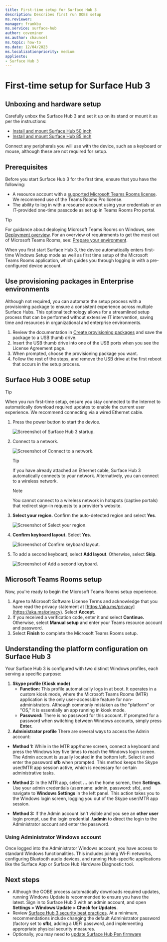 ```yaml
---
title: First-time setup for Surface Hub 3
description: Describes first run OOBE setup
ms.reviewer: 
manager: frankbu
ms.service: surface-hub
author: coveminer
ms.author: chauncel
ms.topic: how-to
ms.date: 12/04/2023
ms.localizationpriority: medium
appliesto:
- Surface Hub 3
---
```

# First-time setup for Surface Hub 3

## Unboxing and hardware setup

Carefully unbox the Surface Hub 3 and set it up on its stand or mount it as per the instructions:

- [Install and mount Surface Hub 50 inch](surface-hub-install-mount.md)
- [Install and mount Surface Hub 85 inch](surface-hub-3-85-install-mount.md)

Connect any peripherals you will use with the device, such as a keyboard or mouse, although these are not required for setup.

## Prerequisites

Before you start Surface Hub 3 for the first time, ensure that you have the following:

- A resource account with a [supported Microsoft Teams Rooms license](/microsoftteams/rooms/rooms-licensing). We recommend use of the Teams Rooms Pro license. 
- The ability to log in with a resource account using your credentials or an IT-provided one-time passcode as set up in Teams Rooms Pro portal. 

> [!TIP]
> For guidance about deploying Microsoft Teams Rooms on Windows, see: [Deployment overview](/microsoftteams/rooms/rooms-deploy). For an overview of requirements to get the most out of Microsoft Teams Rooms, see: [Prepare your environment](/microsoftteams/rooms/rooms-prep). 

When you first start Surface Hub 3, the device automatically enters first-time Windows Setup mode as well as first time setup of the Microsoft Teams Rooms application, which guides you through logging in with a pre-configured device account. 

## Use provisioning packages in Enterprise environments

Although not required, you can automate the setup process with a provisioning package to ensure a consistent experience across multiple Surface Hubs. This optional technology allows for a streamlined setup process that can be performed without extensive IT intervention, saving time and resources in organizational and enterprise environments.

1. Review the documentation in [Create provisioning packages](provisioning-packages-for-surface-hub.md) and save the package to a USB thumb drive.
2. Insert the USB thumb drive into one of the USB ports when you see the License Agreement page.
3. When prompted, choose the provisioning package you want.
4. Follow the rest of the steps, and remove the USB drive at the first reboot that occurs in the setup process.

## Surface Hub 3 OOBE setup

> [!TIP]
> When you run first-time setup, ensure you stay connected to the Internet to automatically download required updates to enable the current user experience. We recommend connecting via a wired Ethernet cable. 

1. Press the power button to start the device.

   ![Screenshot of Surface Hub 3 startup.](images/surface-hub-3-oobe-fig1.png)

2. Connect to a network.

   ![Screenshot of Connect to a network.](images/surface-hub-3-oobe-fig1-0.png)

   > [!TIP]
   > If you have already attached an Ethernet cable, Surface Hub 3 automatically connects to your network. Alternatively, you can connect to a wireless network.

   > [!NOTE]
   > You cannot connect to a wireless network in hotspots (captive portals) that redirect sign-in requests to a provider's website.

3. **Select your region.** Confirm the auto-detected region and select **Yes**.

   ![Screenshot of Select your region.](images/surface-hub-3-oobe-fig1a.png)

4. **Confirm keyboard layout.** Select **Yes**.

   ![Screenshot of Confirm keyboard layout.](images/surface-hub-3-oobe-fig1b.png)

5. To add a second keyboard, select **Add layout**. Otherwise, select **Skip**.

   ![Screenshot of Add a second keyboard.](images/surface-hub-3-oobe-fig1c.png)

## Microsoft Teams Rooms setup

Now, you're ready to begin the Microsoft Teams Rooms setup experience.

1. Agree to Microsoft Software License Terms and acknowledge that you have read the privacy statement at [https://aka.ms/privacy](https://aka.ms/privacy). Select **Accept**.
2. If you received a verification code, enter it and select **Continue.** Otherwise, select **Manual setup** and enter your Teams resource account and password.
3. Select **Finish** to complete the Microsoft Teams Rooms setup.

## Understanding the platform configuration on Surface Hub 3

Your Surface Hub 3 is configured with two distinct Windows profiles, each serving a specific purpose:

1. **Skype profile (Kiosk mode)**
    - **Function:** This profile automatically logs in at boot. It operates in a custom kiosk mode, where the Microsoft Teams Rooms (MTR) application is the only user-accessible feature for non-administrators. Although commonly mistaken as the "platform" or "OS," it is essentially an app running in kiosk mode.
    - **Password:** There is no password for this account. If prompted for a password when switching between Windows accounts, simply press **Enter.**
2. **Administrator profile**
There are several ways to access the Admin account:

- **Method 1:** While in the MTR app/home screen, connect a keyboard and press the Windows key five times to reach the Windows login screen. The Admin account is usually located in the bottom left. Select it and enter the password **sfb** when prompted. This method keeps the Skype user/MTR app session active, which is necessary for certain administrative tasks.

- **Method 2:** In the MTR app, select **...** on the home screen, then **Settings.** Use your admin credentials (username: admin, password: sfb), and navigate to **Windows Settings** in the left panel. This action takes you to the Windows login screen, logging you out of the Skype user/MTR app session.
 
- **Method 3:** If the Admin account isn't visible and you see an **other user** login prompt, use the login credential **.\admin** to direct the login to the Administrator account and enter the password.

### Using Administrator Windows account

Once logged into the Administrator Windows account, you have access to standard Windows functionalities. This includes joining Wi-Fi networks, configuring Bluetooth audio devices, and running Hub-specific applications like the Surface App or Surface Hub Hardware Diagnostic tool.

## Next steps

- Although the OOBE process automatically downloads required updates, running Windows Update is recommended to ensure you have the latest. Sign in to Surface Hub 3 with an admin account, and open **Settings > Windows Update > Check for Updates**.
- Review [Surface Hub 3 security best practices](surface-hub-3-security.md). At a minimum, recommendations include changing the default Administrator password (factory set to **sfb**), adding a UEFI password, and implementing appropriate physical security measures.
- Optionally, you may need to [update Surface Hub Pen firmware](surface-hub-pen-firmware.md)
